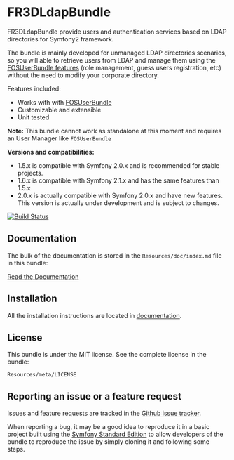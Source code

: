 FR3DLdapBundle
==============

FR3DLdapBundle provide users and authentication services based on LDAP directories for Symfony2 framework.

The bundle is mainly developed for unmanaged LDAP directories scenarios, so
you will able to retrieve users from LDAP and manage them using the [FOSUserBundle features](https://github.com/FriendsOfSymfony/FOSUserBundle/) (role management, guess users registration, etc) without the need to modify your corporate directory.


Features included:

- Works with with [FOSUserBundle](https://github.com/FriendsOfSymfony/FOSUserBundle/)
- Customizable and extensible
- Unit tested

**Note:** This bundle cannot work as standalone at this moment and requires an User Manager like `FOSUserBundle`

**Versions and compatibilities:**
- 1.5.x is compatible with Symfony 2.0.x and is recommended for stable projects.
- 1.6.x is compatible with Symfony 2.1.x and has the same features than 1.5.x
- 2.0.x is actually compatible with Symfony 2.0.x and have new features. This version is actually under development and is subject to changes.

[![Build Status](https://secure.travis-ci.org/Maks3w/FR3DLdapBundle.png?branch=master)](http://travis-ci.org/Maks3w/FR3DLdapBundle)

Documentation
-------------

The bulk of the documentation is stored in the `Resources/doc/index.md`
file in this bundle:

[Read the Documentation](./Resources/doc/index.md)

Installation
------------

All the installation instructions are located in [documentation](https://github.com/Maks3w/FR3DLdapBundle/blob/master/Resources/doc/index.md).

License
-------

This bundle is under the MIT license. See the complete license in the bundle:

    Resources/meta/LICENSE

Reporting an issue or a feature request
---------------------------------------

Issues and feature requests are tracked in the [Github issue tracker](https://github.com/Maks3w/FR3DLdapBundle/issues).

When reporting a bug, it may be a good idea to reproduce it in a basic project
built using the [Symfony Standard Edition](https://github.com/symfony/symfony-standard)
to allow developers of the bundle to reproduce the issue by simply cloning it
and following some steps.